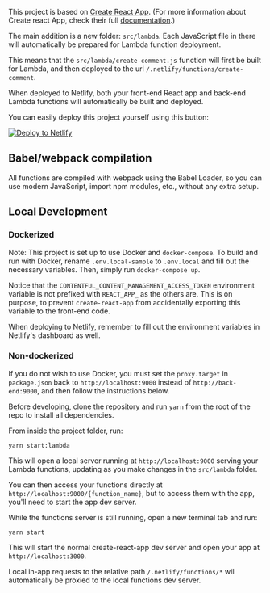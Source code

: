 This project is based on [Create React App](https://github.com/facebookincubator/create-react-app). (For more information about Create react App, check their full [documentation](https://github.com/facebookincubator/create-react-app#create-react-app).)

The main addition is a new folder: `src/lambda`. Each JavaScript file in there will automatically be prepared for Lambda function deployment.

This means that the `src/lambda/create-comment.js` function will first be built for Lambda, and then deployed to the url `/.netlify/functions/create-comment`.

When deployed to Netlify, both your front-end React app and back-end Lambda functions will automatically be built and deployed.

You can easily deploy this project yourself using this button:

[![Deploy to Netlify](https://www.netlify.com/img/deploy/button.svg)](https://app.netlify.com/start/deploy?repository=https://github.com/shaunpersad/authless-comments-example)

## Babel/webpack compilation

All functions are compiled with webpack using the Babel Loader, so you can use modern JavaScript, import npm modules, etc., without any extra setup.


## Local Development

### Dockerized

Note: This project is set up to use Docker and `docker-compose`. To build and run with Docker, rename `.env.local-sample` to `.env.local` and fill out the necessary variables. Then, simply run `docker-compose up`.

Notice that the `CONTENTFUL_CONTENT_MANAGEMENT_ACCESS_TOKEN` environment variable is not prefixed with `REACT_APP_` as the others are. This is on purpose, to prevent `create-react-app` from accidentally exporting this variable to the front-end code. 

When deploying to Netlify, remember to fill out the environment variables in Netlify's dashboard as well.


### Non-dockerized

If you do not wish to use Docker, you must set the `proxy.target` in `package.json` back to `http://localhost:9000` instead of `http://back-end:9000`, and then follow the instructions below.

Before developing, clone the repository and run `yarn` from the root of the repo to install all dependencies.

From inside the project folder, run:

```
yarn start:lambda
```

This will open a local server running at `http://localhost:9000` serving your Lambda functions, updating as you make changes in the `src/lambda` folder.

You can then access your functions directly at `http://localhost:9000/{function_name}`, but to access them with the app, you'll need to start the app dev server.

While the functions server is still running, open a new terminal tab and run:

```
yarn start
```

This will start the normal create-react-app dev server and open your app at `http://localhost:3000`.

Local in-app requests to the relative path `/.netlify/functions/*` will automatically be proxied to the local functions dev server.
